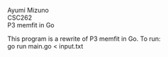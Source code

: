 Ayumi Mizuno <br>
CSC262 <br>
P3 memfit in Go <br>


This program is a rewrite of P3 memfit in Go. To run: <br>
go run main.go < input.txt
